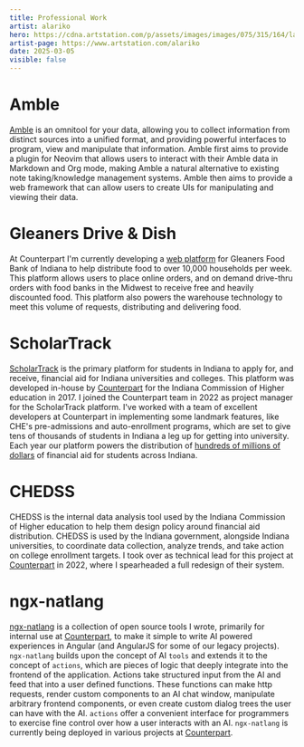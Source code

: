 ```yaml
---
title: Professional Work
artist: alariko
hero: https://cdna.artstation.com/p/assets/images/images/075/315/164/large/alariko-1000028380-05-jpeg.jpg?1714257218
artist-page: https://www.artstation.com/alariko
date: 2025-03-05
visible: false
---
```

# Amble

[Amble](https://github.com/Sawyer-Powell/Amble) is an omnitool for your data, allowing you to collect information from distinct sources into a unified format, and providing powerful interfaces to program, view and manipulate that information. Amble first aims to provide a plugin for Neovim that allows users to interact with their Amble data in Markdown and Org mode, making Amble a natural alternative to existing note taking/knowledge management systems. Amble then aims to provide a web framework that can allow users to create UIs for manipulating and viewing their data.

# Gleaners Drive & Dish

At Counterpart I'm currently developing a [web platform](https://pacersfoundation.org/drive-dish/) for Gleaners Food Bank of Indiana to help distribute food to over 10,000 households per week. This platform allows users to place online orders, and on demand drive-thru orders with food banks in the Midwest to receive free and heavily discounted food. This platform also powers the warehouse technology to meet this volume of requests, distributing and delivering food.

# ScholarTrack

[ScholarTrack](https://scholartrack.org) is the primary platform for students in Indiana to apply for, and receive, financial aid for Indiana universities and colleges. This platform was developed in-house by [Counterpart](https://www.counterpart.biz) for the Indiana Commission of Higher education in 2017. I joined the Counterpart team in 2022 as project manager for the ScholarTrack platform. I've worked with a team of excellent developers at Counterpart in implementing some landmark features, like CHE's pre-admissions and auto-enrollment programs, which are set to give tens of thousands of students in Indiana a leg up for getting into university. Each year our platform powers the distribution of [hundreds of millions of dollars](https://www.in.gov/che/files/2022_College_Costs_Report_03_23_22b.pdf) of financial aid for students across Indiana.

# CHEDSS

CHEDSS is the internal data analysis tool used by the Indiana Commission of Higher education to help them design policy around financial aid distribution. CHEDSS is used by the Indiana government, alongside Indiana universities, to coordinate data collection, analyze trends, and take action on college enrollment targets. I took over as technical lead for this project at [Counterpart](https://www.counterpart.biz) in 2022, where I spearheaded a full redesign of their system.

# ngx-natlang

[ngx-natlang](https://github.com/Sawyer-Powell/ngx-natlang) is a collection of open source tools I wrote, primarily for internal use at [Counterpart](https://www.counterpart.biz), to make it simple to write AI powered experiences in Angular (and AngularJS for some of our legacy projects). `ngx-natlang` builds upon the concept of AI `tools` and extends it to the concept of `actions`, which are pieces of logic that deeply integrate into the frontend of the application. Actions take structured input from the AI and feed that into a user defined functions. These functions can make http requests, render custom components to an AI chat window, manipulate arbitrary frontend components, or even create custom dialog trees the user can have with the AI. `actions` offer a convenient interface for programmers to exercise fine control over how a user interacts with an AI. `ngx-natlang` is currently being deployed in various projects at [Counterpart](https://www.counterpart.biz).